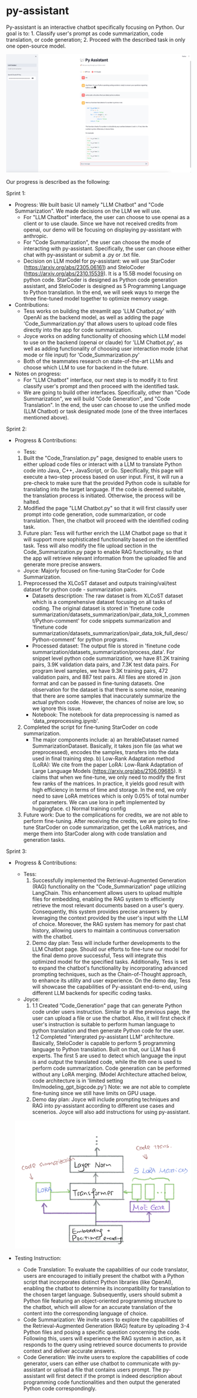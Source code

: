 # py-assistant

Py-assistant is an interactive chatbot specifically focusing on Python. Our goal is to: 1. Classify user's prompt as code summarization, code translation, or code generation; 2. Proceed with the described task in only one open-source model.

![UI](docs/UI.png)

Our progress is described as the following:

Sprint 1:
* Progress: We built basic UI namely "LLM Chatbot" and "Code Summarization". We made decisions on the LLM we will use.
    * For "LLM Chatbot" interface, the user can choose to use openai as a client or to use claude. Since we have not received credits from openai, our demo will be focusing on displaying py-assistant with anthropic. 
    * For "Code Summarization", the user can choose the mode of interacting with py-assistant. Specifically, the user can choose either chat with py-assistant or submit a .py or .txt file.
    * Decision on LLM model for py-assistant: we will use StarCoder (https://arxiv.org/abs/2305.06161) and SteloCoder (https://arxiv.org/abs/2310.15539). It is a 15.5B model focusing on python code. StarCoder is designed as Python code generation assistant, and SteloCoder is designed as 5 Programming Language to Python translation. In the end, we will seek ways to merge the three fine-tuned model together to optimize memory usage.
* Contributions:
    * Tess works on building the streamlit app 'LLM Chatbot.py' with OpenAI as the backend model, as well as adding the page 'Code_Summarization.py' that allows users to upload code files directly into the app for code summarization.
    * Joyce works on adding functionality of choosing which LLM model to use on the backend (openai or claude) for 'LLM Chatbot.py', as well as adding functionality of choosing user interaction mode (chat mode or file input) for 'Code_Summarization.py'
    * Both of the teammates research on state-of-the-art LLMs and choose which LLM to use for backend in the future.
* Notes on progress:
    * For "LLM Chatbot" interface, our next step is to modify it to first classify user's prompt and then proceed with the identified task.
    * We are going to build other interfaces. Specifically, other than "Code Summarization", we will build "Code Generation", and "Code Translation". In the end, the user can choose to use the unified mode (LLM Chatbot) or task designated mode (one of the three interfaces mentioned above).

Sprint 2:
* Progress & Contributions:
    * Tess: 
    1) Built the "Code_Translation.py" page, designed to enable users to either upload code files or interact with a LLM to translate Python code into Java, C++, JavaScript, or Go. Specifically, this page will execute a two-step process based on user input. First, it will run a pre-check to make sure that the provided Python code is suitable for translating into the target language. If the code is deemed suitable, the translation process is initiated. Otherwise, the process will be halted.
    2) Modified the page "LLM Chatbot.py" so that it will first classify user prompt into code generation, code summarization, or code translation. Then, the chatbot will proceed with the identified coding task.
    3) Future plan: Tess will further enrich the LLM Chatbot page so that it will support more sophisticated functionality based on the identified task. Tess will also modify the file upload section in the Code_Summarization.py page to enable RAG functionality, so that the app will retrieve relevant information from the uploaded file and generate more precise answers.
    
    * Joyce:
    Majorly focused on fine-tuning StarCoder for Code Summarization. 
    1) Preprocessed the XLCoST dataset and outputs training/val/test dataset for python code - summarization pairs. 
        * Datasets description: The raw dataset is from XLCoST dataset which is a comprehensive dataset focusing on all tasks of coding. The original dataset is stored in 'finetune code summarization/datasets_summarization/pair_data_tok_1_comment/Python-comment' for code snippets summarization and 'finetune code summarization/datasets_summarization/pair_data_tok_full_desc/Python-comment' for python programs. 
        * Processed dataset: The output file is stored in 'finetune code summarization/datasets_summarization/process_data'. For snippet level python code summarization, we have 81.2K training pairs, 3.9K validation data pairs, and 7.3K test data pairs. For program level samples, we have 9.3K training pairs, 472 validation pairs, and 887 test pairs. All files are stored in .json format and can be passed in fine-tuning datasets. One observation for the dataset is that there is some noise, meaning that there are some samples that inaccurately summarize the actual python code. However, the chances of noise are low, so we ignore this issue.
        * Notebook: The notebook for data preprocessing is named as 'data_preprocessing.ipynb'. 
    2) Completed the script for fine-tuning StarCoder on code summarization. 
        * The major components include: 
            a) an IterableDataset named SummarizationDataset. Basically, it takes json file (as what we preprocessed), encodes the samples, transfers into the data used in final training step.
            b) Low-Rank Adaptation method (LoRA):  We cite from the paper LoRA: Low-Rank Adaptation of Large Language Models (https://arxiv.org/abs/2106.09685). It claims that when we fine-tune, we only need to modify the first few ranks of the matrices. In practice, it yields good result with high efficiency in terms of time and storage. In the end, we only need to save LoRA metrices which is only 0.05% of total number of parameters. We can use lora in peft implemented by huggingface.
            c) Normal training config
    3) Future work: Due to the complications for credits, we are not able to perform fine-tuning. After receiving the credits, we are going to fine-tune StarCoder on code summarization, get the LoRA matrices, and merge them into StarCoder along with code translation and generation tasks.

Sprint 3:
* Progress & Contributions:
    * Tess: 
        1) Successfully implemented the Retrieval-Augmented Generation (RAG) functionality on the "Code_Summarization" page utilizing LangChain. This enhancement allows users to upload multiple files for embedding, enabling the RAG system to efficiently retrieve the most relevant documents based on a user's query. Consequently, this system provides precise answers by leveraging the context provided by the user's input with the LLM of choice. Moreover, the RAG system has memory for past chat history, allowing users to maintain a continuous conversation with the chatbot.
        2) Demo day plan: Tess will include further developments to the LLM Chatbot page. Should our efforts to fine-tune our model for the final demo prove successful, Tess will integrate this optimized model for the specified tasks. Additionally, Tess is set to expand the chatbot's functionality by incorporating advanced prompting techniques, such as the Chain-of-Thought approach, to enhance its utility and user experience. On the demo day, Tess will showcase the capabilities of Py-assistant end-to-end, using different LLM backends for specific coding tasks.
    * Joyce:
        1) 1.1 Created ”Code_Generation" page that can generate Python code under users instruction. Similar to all the previous page, the user can upload a file or use the chatbot. Also, it will first check if user's instruction is suitable to perform human language to python translation and then generate Python code for the user. 1.2 Completed "intergrated py-assistant LLM" architecture. Basically, SteloCoder is capable to perform 5 programming language to Python translation. Built on that, our LLM has 6 experts. The first 5 are used to detect which language the input is and output the translated code, while the 6th one is used to perform code summarization. Code generation can be performed without any LoRA merging. (Model Architecture attached below, code architecture is in 'limited setting llm/modeling_gpt_bigcode.py')
        Note: we are not able to complete fine-tuning since we still have limits on GPU usage.
        2) Demo day plan: Joyce will include prompting techniques and RAG into py-assistant according to different use cases and scenerios. Joyce will also add instructions for using py-assistant.
    
    ![UI](docs/Integrated_llm_architecture.png)

* Testing Instruction:
    * Code Translation: To evaluate the capabilities of our code translator, users are encouraged to initially present the chatbot with a Python script that incorporates distinct Python libraries (like OpenAI), enabling the chatbot to determine its incompatibility for translation to the chosen target language. 
    Subsequently, users should submit a Python file featuring an object-oriented programming structure to the chatbot, which will allow for an accurate translation of the content into the corresponding language of choice.
    * Code Summarization: We invite users to explore the capabilities of the Retrieval-Augmented Generation (RAG) feature by uploading 3-4 Python files and posing a specific question concerning the code. Following this, users will experience the RAG system in action, as it responds to the query using retrieved source documents to provide context and deliver accurate answers. 
    * Code Generation: We invite users to explore the capabilities of code generator, users can either use chatbot to communicate with py-assistant or upload a file that contains users prompt. The py-assistant will first detect if the prompt is indeed description about programming code functionalities and then output the generated Python code correspondingly.
